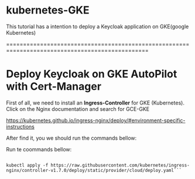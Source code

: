 # kubernetes-GKE

This tutorial has a intention to deploy a Keycloak application on GKE(google Kubernetes)

================================================================================================

# Deploy Keycloak on GKE AutoPilot with Cert-Manager

First of all, we need to install an **Ingress-Controller** for GKE (Kubernetes). Click on the Nginx documentation and search for GCE-GKE

https://kubernetes.github.io/ingress-nginx/deploy/#environment-specific-instructions

After find it, you we should run the commands bellow:

Run te coommands bellow:

```kubectl create clusterrolebinding cluster-admin-binding --clusterrole cluster-admin --user $(gcloud config get-value account)

kubectl apply -f https://raw.githubusercontent.com/kubernetes/ingress-nginx/controller-v1.7.0/deploy/static/provider/cloud/deploy.yaml```

